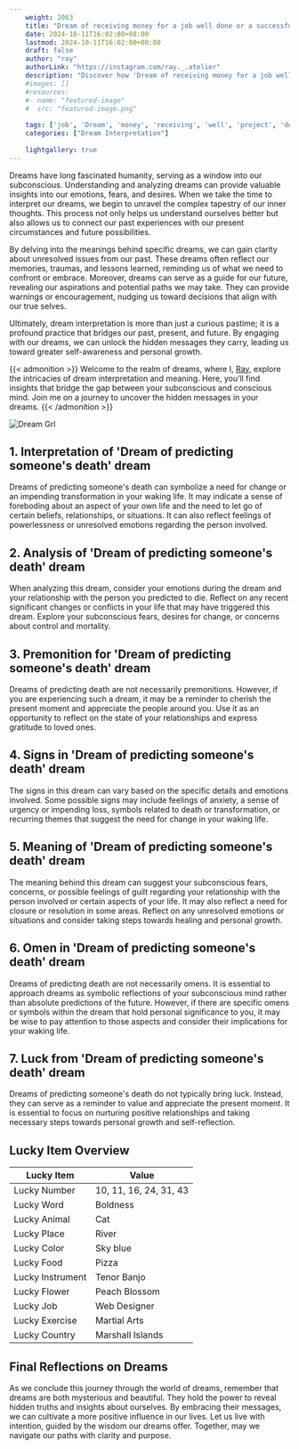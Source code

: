 ```yaml
---
    weight: 2063
    title: "Dream of receiving money for a job well done or a successful project."  # Assuming 'title' column exists
    date: 2024-10-11T16:02:00+08:00
    lastmod: 2024-10-11T16:02:00+08:00
    draft: false
    author: "ray"
    authorLink: "https://instagram.com/ray._.atelier"
    description: "Discover how 'Dream of receiving money for a job well done or a successful project.' can interpret your future and uncover its significant meanings in your life."
    #images: []
    #resources:
    #- name: "featured-image"
    #  src: "featured-image.png"
    
    tags: ['job', 'Dream', 'money', 'receiving', 'well', 'project', 'done', 'successful']
    categories: ["Dream Interpretation"]
    
    lightgallery: true
---
```

    
Dreams have long fascinated humanity, serving as a window into our subconscious. Understanding and analyzing dreams can provide valuable insights into our emotions, fears, and desires. When we take the time to interpret our dreams, we begin to unravel the complex tapestry of our inner thoughts. This process not only helps us understand ourselves better but also allows us to connect our past experiences with our present circumstances and future possibilities.

By delving into the meanings behind specific dreams, we can gain clarity about unresolved issues from our past. These dreams often reflect our memories, traumas, and lessons learned, reminding us of what we need to confront or embrace. Moreover, dreams can serve as a guide for our future, revealing our aspirations and potential paths we may take. They can provide warnings or encouragement, nudging us toward decisions that align with our true selves.

Ultimately, dream interpretation is more than just a curious pastime; it is a profound practice that bridges our past, present, and future. By engaging with our dreams, we can unlock the hidden messages they carry, leading us toward greater self-awareness and personal growth.

{{< admonition >}}
Welcome to the realm of dreams, where I, [Ray](https://instagram.com/ray._.atelier), explore the intricacies of dream interpretation and meaning. Here, you’ll find insights that bridge the gap between your subconscious and conscious mind. Join me on a journey to uncover the hidden messages in your dreams.
{{< /admonition >}}

![Dream Grl](https://cdn.pixabay.com/photo/2017/11/02/03/35/gothic-2910057_1280.jpg "Dream Grl")

## 1. Interpretation of 'Dream of predicting someone's death' dream

Dreams of predicting someone's death can symbolize a need for change or an impending transformation in your waking life. It may indicate a sense of foreboding about an aspect of your own life and the need to let go of certain beliefs, relationships, or situations. It can also reflect feelings of powerlessness or unresolved emotions regarding the person involved.

## 2. Analysis of 'Dream of predicting someone's death' dream

When analyzing this dream, consider your emotions during the dream and your relationship with the person you predicted to die. Reflect on any recent significant changes or conflicts in your life that may have triggered this dream. Explore your subconscious fears, desires for change, or concerns about control and mortality.

## 3. Premonition for 'Dream of predicting someone's death' dream

Dreams of predicting death are not necessarily premonitions. However, if you are experiencing such a dream, it may be a reminder to cherish the present moment and appreciate the people around you. Use it as an opportunity to reflect on the state of your relationships and express gratitude to loved ones.

## 4. Signs in 'Dream of predicting someone's death' dream

The signs in this dream can vary based on the specific details and emotions involved. Some possible signs may include feelings of anxiety, a sense of urgency or impending loss, symbols related to death or transformation, or recurring themes that suggest the need for change in your waking life.

## 5. Meaning of 'Dream of predicting someone's death' dream

The meaning behind this dream can suggest your subconscious fears, concerns, or possible feelings of guilt regarding your relationship with the person involved or certain aspects of your life. It may also reflect a need for closure or resolution in some areas. Reflect on any unresolved emotions or situations and consider taking steps towards healing and personal growth.

## 6. Omen in 'Dream of predicting someone's death' dream

Dreams of predicting death are not necessarily omens. It is essential to approach dreams as symbolic reflections of your subconscious mind rather than absolute predictions of the future. However, if there are specific omens or symbols within the dream that hold personal significance to you, it may be wise to pay attention to those aspects and consider their implications for your waking life.

## 7. Luck from 'Dream of predicting someone's death' dream

Dreams of predicting someone's death do not typically bring luck. Instead, they can serve as a reminder to value and appreciate the present moment. It is essential to focus on nurturing positive relationships and taking necessary steps towards personal growth and self-reflection.

## Lucky Item Overview
| Lucky Item          | Value              |
|---------------|--------------------|
| Lucky Number        | 10, 11, 16, 24, 31, 43  |
| Lucky Word          | Boldness |
| Lucky Animal        | Cat |
| Lucky Place         | River     |
| Lucky Color         | Sky blue     |
| Lucky Food          | Pizza      |
| Lucky Instrument    | Tenor Banjo |
| Lucky Flower        | Peach Blossom    |
| Lucky Job           | Web Designer       |
| Lucky Exercise      | Martial Arts  |
| Lucky Country       | Marshall Islands    |


##  Final Reflections on Dreams

As we conclude this journey through the world of dreams, remember that dreams are both mysterious and beautiful. They hold the power to reveal hidden truths and insights about ourselves. By embracing their messages, we can cultivate a more positive influence in our lives. Let us live with intention, guided by the wisdom our dreams offer. Together, may we navigate our paths with clarity and purpose.
